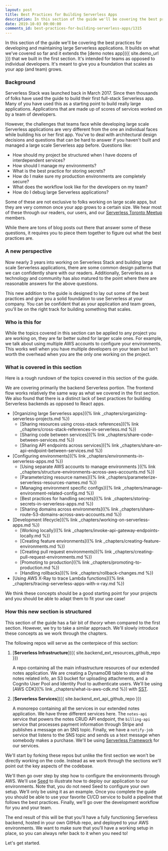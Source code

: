 ```yaml
---
layout: post
title: Best Practices for Building Serverless Apps
description: In this section of the guide we'll be covering the best practices for developing and maintaining large Serverless applications. It builds on what we've covered so far and it extends the demo notes app that we built in the first section. It's intended for teams as opposed to individual developers. It's meant to give you a foundation that scales as your app (and team) grows.
date: 2019-10-03 00:00:00
comments_id: best-practices-for-building-serverless-apps/1315
---
```


In this section of the guide we'll be covering the best practices for developing and maintaining large Serverless applications. It builds on what we've covered so far and it extends the [demo notes app]({{ site.demo_url }}) that we built in the first section. It's intended for teams as opposed to individual developers. It's meant to give you a foundation that scales as your app (and team) grows.

### Background

Serverless Stack was launched back in March 2017. Since then thousands of folks have used the guide to build their first full-stack Serverless app. Many of you have used this as a starting point to build really large applications. Applications that are made up of scores of services worked on by a team of developers.

However, the challenges that teams face while developing large scale Serverless applications are very different from the one an individual faces while building his or her first app. You've to deal with architectural design decisions and questions that can be hard to answer if you haven't built and managed a large scale Serverless app before. Questions like:

- How should my project be structured when I have dozens of interdependent services?
- How should I manage my environments?
- What is the best practice for storing secrets?
- How do I make sure my production environments are completely secure?
- What does the workflow look like for the developers on my team?
- How do I debug large Serverless applications?

Some of these are not exclusive to folks working on large scale apps, but they are very common once your app grows to a certain size. We hear most of these through our readers, our users, and our [Serverless Toronto Meetup](http://serverlesstoronto.org) members.

While there are tons of blog posts out there that answer some of these questions, it requires you to piece them together to figure out what the best practices are.

### A new perspective

Now nearly 3 years into working on Serverless Stack and building large scale Serverless applications, there are some common design patterns that we can confidently share with our readers. Additionally, Serverless as a technology and community has also matured to the point where there are reasonable answers for the above questions.

This new addition to the guide is designed to lay out some of the best practices and give you a solid foundation to use Serverless at your company. You can be confident that as your application and team grows, you'll be on the right track for building something that scales. 

### Who is this for

While the topics covered in this section can be applied to any project you are working on, they are far better suited for larger scale ones. For example, we talk about using multiple AWS accounts to configure your environments. This works well when you have multiple developers on your team but isn't worth the overhead when you are the only one working on the project.

### What is covered in this section

Here is a rough rundown of the topics covered in this section of the guide.

We are covering primarily the backend Serverless portion. The frontend flow works relatively the same way as what we covered in the first section. We also found that there is a distinct lack of best practices for building Serverless backends as opposed to React apps.

- [Organizing large Serverless apps]({% link _chapters/organizing-serverless-projects.md %})
  - [Sharing resources using cross-stack references]({% link _chapters/cross-stack-references-in-serverless.md %})
  - [Sharing code between services]({% link _chapters/share-code-between-services.md %})
  - [Sharing API endpoints across services]({% link _chapters/share-an-api-endpoint-between-services.md %})
- [Configuring environments]({% link _chapters/environments-in-serverless-apps.md %})
  - [Using separate AWS accounts to manage environments ]({% link _chapters/structure-environments-across-aws-accounts.md %})
  - [Parameterizing resource names]({% link _chapters/parameterize-serverless-resources-names.md %})
  - [Managing environment specific configs]({% link _chapters/manage-environment-related-config.md %})
  - [Best practices for handling secrets]({% link _chapters/storing-secrets-in-serverless-apps.md %})
  - [Sharing domains across environments]({% link _chapters/share-route-53-domains-across-aws-accounts.md %})
- [Development lifecycle]({% link _chapters/working-on-serverless-apps.md %})
  - [Working locally]({% link _chapters/invoke-api-gateway-endpoints-locally.md %})
  - [Creating feature environments]({% link _chapters/creating-feature-environments.md %})
  - [Creating pull request environments]({% link _chapters/creating-pull-request-environments.md %})
  - [Promoting to production]({% link _chapters/promoting-to-production.md %})
  - [Handling rollbacks]({% link _chapters/rollback-changes.md %})
- [Using AWS X-Ray to trace Lambda functions]({% link _chapters/tracing-serverless-apps-with-x-ray.md %})

We think these concepts should be a good starting point for your projects and you should be able to adapt them to fit your use case!

### How this new section is structured

This section of the guide has a fair bit of _theory_ when compared to the first section. However, we try to take a similar approach. We'll slowly introduce these concepts as we work through the chapters.

The following repos will serve as the centerpiece of this section:

1. [**Serverless Infrastructure**]({{ site.backend_ext_resources_github_repo }})

   A repo containing all the main infrastructure resources of our extended notes application. We are creating a DynamoDB table to store all the notes related info, an S3 bucket for uploading attachments, and a Cognito User Pool and Identity Pool to authenticate users. We'll be using [AWS CDK]({% link _chapters/what-is-aws-cdk.md %}) with [SST](https://github.com/serverless-stack/serverless-stack).

2. [**Serverless Services**]({{ site.backend_ext_api_github_repo }})

   A monorepo containing all the services in our extended notes application. We have three different services here. The `notes-api` service that powers the notes CRUD API endpoint, the `billing-api` service that processes payment information through Stripe and publishes a message on an SNS topic. Finally, we have a `notify-job` service that listens to the SNS topic and sends us a text message when somebody makes a purchase. We'll be using [Serverless Framework](https://github.com/serverless/serverless) for our services.

We'll start by forking these repos but unlike the first section we won't be directly working on the code. Instead as we work through the sections we'll point out the key aspects of the codebase.

We'll then go over step by step how to configure the environments through AWS. We'll use [Seed](https://seed.run) to illustrate how to deploy our application to our environments. Note that, you do not need Seed to configure your own setup. We'll only be using it as an example. Once you complete the guide you should be able to use your favorite CI/CD service to build a pipeline that follows the best practices. Finally, we'll go over the development workflow for you and your team.

The end result of this will be that you'll have a fully functioning Serverless backend, hosted in your own GitHub repo, and deployed to your AWS environments. We want to make sure that you'll have a working setup in place, so you can always refer back to it when you need to!

Let's get started.
